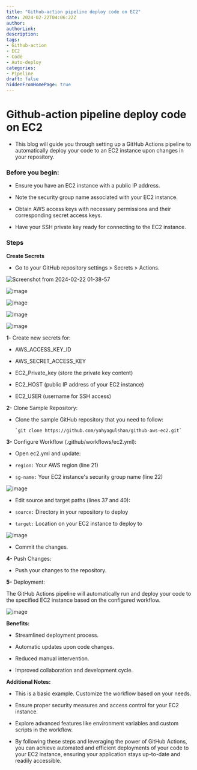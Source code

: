 ```yaml
---
title: "Github-action pipeline deploy code on EC2"
date: 2024-02-22T04:06:22Z
author:
authorLink:
description:
tags:
- Github-action
- EC2
- Code
- Auto-deploy
categories:
- Pipeline
draft: false
hiddenFromHomePage: true
---
```

# Github-action pipeline deploy code on EC2

* This blog will guide you through setting up a GitHub Actions pipeline to automatically deploy your code to an EC2 instance upon changes in your repository.

### Before you begin:

* Ensure you have an EC2 instance with a public IP address.

* Note the security group name associated with your EC2 instance.

* Obtain AWS access keys with necessary permissions and their corresponding secret access keys.

* Have your SSH private key ready for connecting to the EC2 instance.

### Steps

**Create Secrets**

* Go to your GitHub repository settings > Secrets > Actions.

![Screenshot from 2024-02-22 01-38-57](https://github.com/yahyagulshan/linuxnotes/assets/59036269/32d36363-9c51-4b53-b9d7-2d536a307c7f)



![image](https://github.com/yahyagulshan/linuxnotes/assets/59036269/07538e69-8031-4180-a124-ad3d0f4e1c40)



![image](https://github.com/yahyagulshan/linuxnotes/assets/59036269/210d416b-90ce-4a3a-ab6e-59f1076e50db)



![image](https://github.com/yahyagulshan/linuxnotes/assets/59036269/3bc23717-f512-4779-ab32-740087ac3250)



![image](https://github.com/yahyagulshan/linuxnotes/assets/59036269/4be5d963-6185-4d29-b27e-388bd444b9e6)

**1**- Create new secrets for:

* AWS_ACCESS_KEY_ID

* AWS_SECRET_ACCESS_KEY

* EC2_Private_key (store the private key content)

* EC2_HOST (public IP address of your EC2 instance)

* EC2_USER (username for SSH access)

**2-** Clone Sample Repository:

* Clone the sample GitHub repository that you need to follow:

      `git clone https://github.com/yahyagulshan/github-aws-ec2.git`

**3-** Configure Workflow (.github/workflows/ec2.yml):

* Open ec2.yml and update:

* `region:` Your AWS region (line 21)

* `sg-name:` Your EC2 instance's security group name (line 22)

![image](https://github.com/yahyagulshan/linuxnotes/assets/59036269/be93ab52-03d2-4ee0-82b0-4bd96961483b)

* Edit source and target paths (lines 37 and 40): 

* `source:` Directory in your repository to deploy

* `target:` Location on your EC2 instance to deploy to



![image](https://github.com/yahyagulshan/linuxnotes/assets/59036269/82113076-e0aa-4928-a0db-57323bcf03a2)

* Commit the changes.

**4-** Push Changes:

* Push your changes to the repository.

**5-** Deployment:

The GitHub Actions pipeline will automatically run and deploy your code to the specified EC2 instance based on the configured workflow.

![image](https://github.com/yahyagulshan/linuxnotes/assets/59036269/cce8361d-e95d-4c48-a9b4-fcd61ce46303)

**Benefits:**

* Streamlined deployment process.

* Automatic updates upon code changes.

* Reduced manual intervention.

* Improved collaboration and development cycle.

**Additional Notes:**

* This is a basic example. Customize the workflow based on your needs.

* Ensure proper security measures and access control for your EC2 instance.

* Explore advanced features like environment variables and custom scripts in the workflow.

* By following these steps and leveraging the power of GitHub Actions, you can achieve automated and efficient deployments of your code to your EC2 instance, ensuring your application stays up-to-date and readily accessible.

